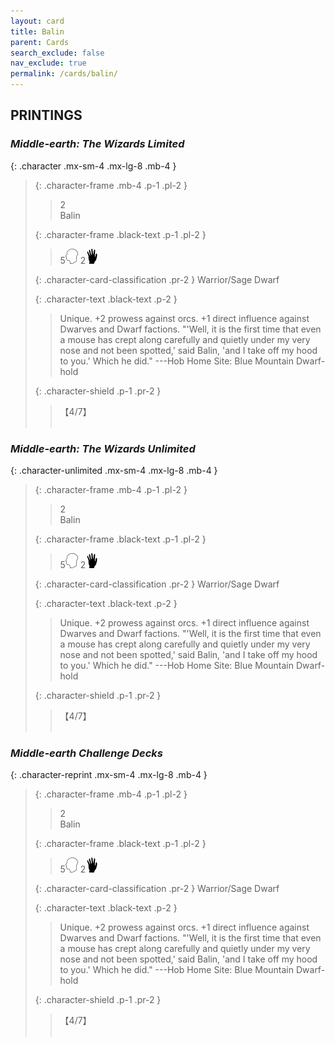 ```yaml
---
layout: card
title: Balin
parent: Cards
search_exclude: false
nav_exclude: true
permalink: /cards/balin/
---
```


## PRINTINGS


### _Middle-earth: The Wizards Limited_

{: .character .mx-sm-4 .mx-lg-8 .mb-4 }
> {: .character-frame .mb-4 .p-1 .pl-2 }
> > <div class="card-mp">2</div>
> > <div class="character-card-name">Balin</div>
>
> {: .character-frame .black-text .p-1 .pl-2 }
> > 5![](/assets/images/mind.svg) 2![](/assets/images/di.svg)
>
> {: .character-card-classification .pr-2 }
> Warrior/Sage Dwarf
>
> {: .character-text .black-text .p-2 }
> > Unique. +2 prowess against orcs. +1 direct influence against Dwarves and Dwarf factions.  "'Well, it is the first time that even a mouse has crept along carefully and quietly under my very nose and not been spotted,' said Balin, 'and I take off my hood to you.' Which he did." ---Hob  Home Site: Blue Mountain Dwarf-hold  
>
> {: .character-shield .p-1 .pr-2 }
> > <div class="card-shield">【4/7】</div>
> > <div class="card-corruption">&nbsp;</div>

### _Middle-earth: The Wizards Unlimited_

{: .character-unlimited .mx-sm-4 .mx-lg-8 .mb-4 }
> {: .character-frame .mb-4 .p-1 .pl-2 }
> > <div class="card-mp">2</div>
> > <div class="character-card-name">Balin</div>
>
> {: .character-frame .black-text .p-1 .pl-2 }
> > 5![](/assets/images/mind.svg) 2![](/assets/images/di.svg)
>
> {: .character-card-classification .pr-2 }
> Warrior/Sage Dwarf
>
> {: .character-text .black-text .p-2 }
> > Unique. +2 prowess against orcs. +1 direct influence against Dwarves and Dwarf factions.  "'Well, it is the first time that even a mouse has crept along carefully and quietly under my very nose and not been spotted,' said Balin, 'and I take off my hood to you.' Which he did." ---Hob  Home Site: Blue Mountain Dwarf-hold  
>
> {: .character-shield .p-1 .pr-2 }
> > <div class="card-shield">【4/7】</div>
> > <div class="card-corruption">&nbsp;</div>

### _Middle-earth Challenge Decks_

{: .character-reprint .mx-sm-4 .mx-lg-8 .mb-4 }
> {: .character-frame .mb-4 .p-1 .pl-2 }
> > <div class="card-mp">2</div>
> > <div class="character-card-name">Balin</div>
>
> {: .character-frame .black-text .p-1 .pl-2 }
> > 5![](/assets/images/mind.svg) 2![](/assets/images/di.svg)
>
> {: .character-card-classification .pr-2 }
> Warrior/Sage Dwarf
>
> {: .character-text .black-text .p-2 }
> > Unique. +2 prowess against orcs. +1 direct influence against Dwarves and Dwarf factions.  "'Well, it is the first time that even a mouse has crept along carefully and quietly under my very nose and not been spotted,' said Balin, 'and I take off my hood to you.' Which he did." ---Hob  Home Site: Blue Mountain Dwarf-hold  
>
> {: .character-shield .p-1 .pr-2 }
> > <div class="card-shield">【4/7】</div>
> > <div class="card-corruption">&nbsp;</div>
